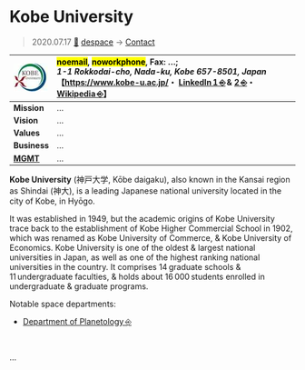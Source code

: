 # Kobe University
> 2020.07.17 [🚀](../../index/index.md) [despace](../index.md) → [Contact](../contact.md)

|[![](../f/contact/k/kobe_univ_logo1_thumb.webp)](../f/contact/k/kobe_univ_logo1.webp)|<mark>noemail</mark>, <mark>noworkphone</mark>, Fax: …;<br> *1-1 Rokkodai-cho, Nada-ku, Kobe 657-8501, Japan*<br> 【<https://www.kobe-u.ac.jp/>・ [LinkedIn 1 ⎆](https://www.linkedin.com/company/kobe-university/) & [2 ⎆](https://www.linkedin.com/school/神戸大学/)・ [Wikipedia ⎆](https://en.wikipedia.org/wiki/Kobe_University)】|
|:--|:--|
|**Mission**|…|
|**Vision**|…|
|**Values**|…|
|**Business**|…|
|**[MGMT](../mgmt.md)**|…|

**Kobe University** (神戸大学, Kōbe daigaku), also known in the Kansai region as Shindai (神大), is a leading Japanese national university located in the city of Kobe, in Hyōgo.

It was established in 1949, but the academic origins of Kobe University trace back to the establishment of Kobe Higher Commercial School in 1902, which was renamed as Kobe University of Commerce, & Kobe University of Economics. Kobe University is one of the oldest & largest national universities in Japan, as well as one of the highest ranking national universities in the country. It comprises 14 graduate schools & 11 undergraduate faculties, & holds about 16 000 students enrolled in undergraduate & graduate programs.

Notable space departments:

   - [Department of Planetology ⎆](http://www.planet.sci.kobe-u.ac.jp/index_e.html)

<p style="page-break-after:always"> </p>

…

